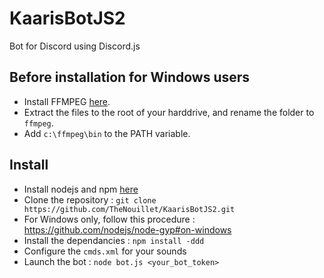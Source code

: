 # KaarisBotJS2

Bot for Discord using Discord.js

## Before installation for Windows users

* Install FFMPEG [here](https://ffmpeg.zeranoe.com/builds/).
* Extract the files to the root of your harddrive, and rename the folder to `ffmpeg`.
* Add `c:\ffmpeg\bin` to the PATH variable.

## Install

* Install nodejs and npm [here](https://nodejs.org/en/)
* Clone the repository : `git clone https://github.com/TheNouillet/KaarisBotJS2.git`
* For Windows only, follow this procedure : https://github.com/nodejs/node-gyp#on-windows
* Install the dependancies : `npm install -ddd`
* Configure the `cmds.xml` for your sounds
* Launch the bot : `node bot.js <your_bot_token>`
